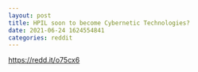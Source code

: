 ```yaml
--- 
layout: post 
title: HPIL soon to become Cybernetic Technologies? 
date: 2021-06-24 1624554841 
categories: reddit 
--- 
```

https://redd.it/o75cx6